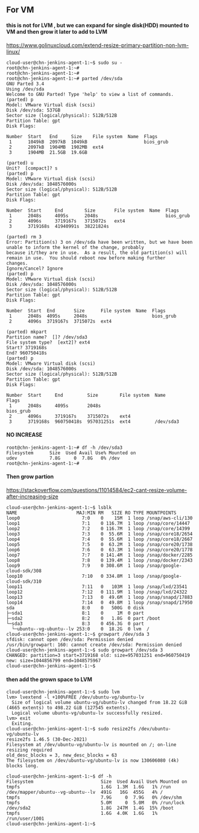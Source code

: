 
## For VM

#### this is not for LVM , but we can expand for single disk(HDD) mounted to VM and then grow it later to add to LVM

https://www.golinuxcloud.com/extend-resize-primary-partition-non-lvm-linux/

    cloud-user@chn-jenkins-agent-1:~$ sudo su -
    root@chn-jenkins-agent-1:~#
    root@chn-jenkins-agent-1:~#
    root@chn-jenkins-agent-1:~# parted /dev/sda
    GNU Parted 3.4
    Using /dev/sda
    Welcome to GNU Parted! Type 'help' to view a list of commands.
    (parted) p
    Model: VMware Virtual disk (scsi)
    Disk /dev/sda: 537GB
    Sector size (logical/physical): 512B/512B
    Partition Table: gpt
    Disk Flags:

    Number  Start   End     Size    File system  Name  Flags
     1      1049kB  2097kB  1049kB                     bios_grub
     2      2097kB  1904MB  1902MB  ext4
     3      1904MB  21.5GB  19.6GB

    (parted) u
    Unit?  [compact]? s
    (parted) p
    Model: VMware Virtual disk (scsi)
    Disk /dev/sda: 1048576000s
    Sector size (logical/physical): 512B/512B
    Partition Table: gpt
    Disk Flags:

    Number  Start     End        Size       File system  Name  Flags
     1      2048s     4095s      2048s                         bios_grub
     2      4096s     3719167s   3715072s   ext4
     3      3719168s  41940991s  38221824s

    (parted) rm 3
    Error: Partition(s) 3 on /dev/sda have been written, but we have been unable to inform the kernel of the change, probably
    because it/they are in use.  As a result, the old partition(s) will remain in use.  You should reboot now before making further
    changes.
    Ignore/Cancel? Ignore
    (parted) p
    Model: VMware Virtual disk (scsi)
    Disk /dev/sda: 1048576000s
    Sector size (logical/physical): 512B/512B
    Partition Table: gpt
    Disk Flags:

    Number  Start  End       Size      File system  Name  Flags
     1      2048s  4095s     2048s                        bios_grub
     2      4096s  3719167s  3715072s  ext4

    (parted) mkpart
    Partition name?  []? /dev/sda3
    File system type?  [ext2]? ext4
    Start? 3719168s
    End? 960750418s
    (parted) p
    Model: VMware Virtual disk (scsi)
    Disk /dev/sda: 1048576000s
    Sector size (logical/physical): 512B/512B
    Partition Table: gpt
    Disk Flags:

    Number  Start     End         Size        File system  Name       Flags
     1      2048s     4095s       2048s                               bios_grub
     2      4096s     3719167s    3715072s    ext4
     3      3719168s  960750418s  957031251s  ext4         /dev/sda3



#### NO INCREASE

    root@chn-jenkins-agent-1:~# df -h /dev/sda3
    Filesystem      Size  Used Avail Use% Mounted on
    udev            7.8G     0  7.8G   0% /dev
    root@chn-jenkins-agent-1:~#




#### Then grow partion

https://stackoverflow.com/questions/11014584/ec2-cant-resize-volume-after-increasing-size

    cloud-user@chn-jenkins-agent-1:~$ lsblk
    NAME                      MAJ:MIN RM   SIZE RO TYPE MOUNTPOINTS
    loop0                       7:0    0    15M  1 loop /snap/aws-cli/130
    loop1                       7:1    0 116.7M  1 loop /snap/core/14447
    loop2                       7:2    0 116.7M  1 loop /snap/core/14399
    loop3                       7:3    0  55.6M  1 loop /snap/core18/2654
    loop4                       7:4    0  55.6M  1 loop /snap/core18/2667
    loop5                       7:5    0  63.2M  1 loop /snap/core20/1738
    loop6                       7:6    0  63.3M  1 loop /snap/core20/1778
    loop7                       7:7    0 141.4M  1 loop /snap/docker/2285
    loop8                       7:8    0 139.4M  1 loop /snap/docker/2343
    loop9                       7:9    0 308.6M  1 loop /snap/google-cloud-sdk/308
    loop10                      7:10   0 334.8M  1 loop /snap/google-cloud-sdk/310
    loop11                      7:11   0   103M  1 loop /snap/lxd/23541
    loop12                      7:12   0 111.9M  1 loop /snap/lxd/24322
    loop13                      7:13   0  49.6M  1 loop /snap/snapd/17883
    loop14                      7:14   0  49.8M  1 loop /snap/snapd/17950
    sda                         8:0    0   500G  0 disk
    ├─sda1                      8:1    0     1M  0 part
    ├─sda2                      8:2    0   1.8G  0 part /boot
    └─sda3                      8:3    0 456.3G  0 part
      └─ubuntu--vg-ubuntu--lv 253:0    0  18.2G  0 lvm  /
    cloud-user@chn-jenkins-agent-1:~$ growpart /dev/sda 3
    sfdisk: cannot open /dev/sda: Permission denied
    /usr/bin/growpart: 160: cannot create /dev/sda: Permission denied
    cloud-user@chn-jenkins-agent-1:~$ sudo growpart /dev/sda 3
    CHANGED: partition=3 start=3719168 old: size=957031251 end=960750419 new: size=1044856799 end=1048575967
    cloud-user@chn-jenkins-agent-1:~$
    
    
#### then add the grown space to LVM 

    cloud-user@chn-jenkins-agent-1:~$ sudo lvm
    lvm> lvextend -l +100%FREE /dev/ubuntu-vg/ubuntu-lv
      Size of logical volume ubuntu-vg/ubuntu-lv changed from 18.22 GiB (4665 extents) to 498.22 GiB (127545 extents).
      Logical volume ubuntu-vg/ubuntu-lv successfully resized.
    lvm> exit
      Exiting.
    cloud-user@chn-jenkins-agent-1:~$ sudo resize2fs /dev/ubuntu-vg/ubuntu-lv
    resize2fs 1.46.5 (30-Dec-2021)
    Filesystem at /dev/ubuntu-vg/ubuntu-lv is mounted on /; on-line resizing required
    old_desc_blocks = 3, new_desc_blocks = 63
    The filesystem on /dev/ubuntu-vg/ubuntu-lv is now 130606080 (4k) blocks long.

    cloud-user@chn-jenkins-agent-1:~$ df -h
    Filesystem                         Size  Used Avail Use% Mounted on
    tmpfs                              1.6G  1.3M  1.6G   1% /run
    /dev/mapper/ubuntu--vg-ubuntu--lv  491G   16G  455G   4% /
    tmpfs                              7.9G     0  7.9G   0% /dev/shm
    tmpfs                              5.0M     0  5.0M   0% /run/lock
    /dev/sda2                          1.8G  247M  1.4G  15% /boot
    tmpfs                              1.6G  4.0K  1.6G   1% /run/user/1001
    cloud-user@chn-jenkins-agent-1:~$
